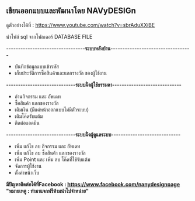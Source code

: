 <h2><b>เขียนออกแบบและพัฒนาโดย NAVyDESIGn</b></h2>

ดูตัวอย่างได้ที่ : https://www.youtube.com/watch?v=sbrAduXXiBE

นำไฟล์ sql จากโฟลเดอร์ DATABASE FILE

<b>---------------------------------ระบบหลังบ้าน----------------------------------</b>
- บันทึกข้อมูลแบบเข้ารหัส
- เก็บประวัติการซื้อสินค้าและแลกรางวัล ของผู้ใช้งาน

<b>-----------------------------ระบบฝั่งผู้ใช้ธรรมดา-----------------------------</b>
- อ่านกิจกรรม และ อัพเดท
- ซื้อสินค้า แลกของรางวัล
- เติมเงิน (มีแค่หน้าออกแบบไม่มีตัวระบบ)
- เติมโค๊ดรับแต้ม
- ติดต่อแอดมิน

<b>-----------------------------ระบบฝั่งผู้ดูแลระบบ-----------------------------</b>
- เพิ่ม แก้ไข ลบ กิจกรรม และ อัพเดท
- เพิ่ม แก้ไข ลบ ซื้อสินค้า แลกของรางวัล
- เพิ่ม Point และ เพิ่ม ลบ โค๊ดที่ใช้รับแต้ม
- จัดการผู้ใช้งาน
- ตั้งค่าหน้าเว็บ

<b>มีปัญหาติดต่อได้ที่Facebook : https://www.facebook.com/nanydesignpage </b>
<b>"หมายเหตู : ทำมาแจกฟรีห้ามนำไปจำหน่าย"<b>
